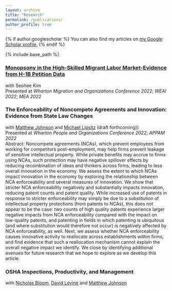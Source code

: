 ```yaml
---
layout: archive
title: "Research"
permalink: /publications/
author_profile: true
---
```


{% if author.googlescholar %}
  You can also find my articles on <u><a href="{{author.googlescholar}}">my Google Scholar profile</a>.</u>
{% endif %}

{% include base_path %}


### [Monopsony in the High-Skilled Migrant Labor Market-Evidence from H-1B Petition Data](https://papers.ssrn.com/sol3/papers.cfm?abstract_id=4010152)
with Seohee Kim \
Presented at _Wharton Migration and Organizations Conference 2022_; _WEAI 2022_; _MEA 2022_

### The Enforceability of Noncompete Agreements and Innovation: Evidence from State Law Changes
with [Matthew Johnson](https://sites.google.com/site/mslaterjohnson/) and [Michael Lipsitz](https://sites.google.com/site/malipsitz/) (draft forthcoming))\
Presented at _Wharton People and Organizations Conference 2022_; _APPAM 2022_ \
Abstract: Noncompete agreements (NCAs), which prevent employees from working for competitors post-employment, may help firms prevent leakage of sensitive intellectual property. While private benefits may accrue to firms using NCAs, such protection may have negative spillover effects by reducing recombination of ideas and thinkers across firms, leading to less overall innovation in the economy. We assess the extent to which NCAs impact innovation in the economy by exploring the relationship between NCA enforceability and several measures of innovation. We show that stricter NCA enforceability negatively and substantially impacts innovation, reducing patent counts and patent quality. While increased use of patents in response to stricter enforceability may simply be due to a substitution of intellectual property protections (from patents to NCAs), this does not appear to be the case: two counts of high quality patents experience larger negative impacts from NCA enforceability compared with the impact on low-quality patents, and patenting in fields in which patenting is ubiquitous (and where substitution would therefore not occur) is negatively affected by NCA enforceability, as well. Next, we assess whether NCA enforceability causes innovative activity to reallocate across establishments within firms, and find evidence that such a reallocation mechanism cannot explain the overall negative impact we identify. We close by identifying additional avenues for future research that we hope to explore as we develop this article.


### OSHA Inspections, Productivity, and Management
with [Nicholas Bloom](https://nbloom.people.stanford.edu), [David Levine](http://faculty.haas.berkeley.edu/levine/) and [Matthew Johnson](https://sites.google.com/site/mslaterjohnson/)

